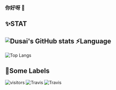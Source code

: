 ### 你好呀 👋

<!--
**MY0723/MY0723** is a ✨ _special_ ✨ repository because its `README.md` (this file) appears on your GitHub profile.

Here are some ideas to get you started:

- 🔭 I’m currently working on ...
- 🌱 I’m currently learning ...
- 👯 I’m looking to collaborate on ...
- 🤔 I’m looking for help with ...
- 💬 Ask me about ...
- 📫 How to reach me: ...
- 😄 Pronouns: ...
- ⚡ Fun fact: ...
-->
✨STAT
--------------------------------------------------------------------------------------
![Dusai's GitHub stats](https://github-readme-stats.vercel.app/api?username=MY0723&theme=onedark&show_icons=true)
⚡Language
--------------------------------------------------------------------------------------
![Top Langs](https://github-readme-stats.vercel.app/api/top-langs/?username=MY0723&layout=compact&theme=onedark&show_icons=true)

💬Some Labels
--------------------------------------------------------------------------------------
![visitors](https://visitor-badge.glitch.me/badge?page_id=MY0723&left_color=gray&right_color=blue)
![Travis](https://img.shields.io/badge/goby--poc-go-green)
![Travis](https://img.shields.io/badge/ofx-python-blue)
